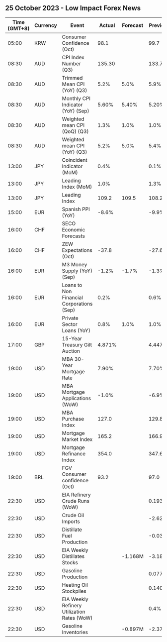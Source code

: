 ## 25 October 2023 - Low Impact Forex News

| Time (GMT+8) | Currency | Event | Actual | Forecast | Previous |
|------|----------|-------|--------|----------|----------|
| 05:00 | KRW | Consumer Confidence (Oct) | 98.1 |  | 99.7 |
| 08:30 | AUD | CPI Index Number (Q3) | 135.30 |  | 133.70 |
| 08:30 | AUD | Trimmed Mean CPI (YoY) (Q3) | 5.2% | 5.0% | 5.9% |
| 08:30 | AUD | Monthly CPI Indicator (YoY) (Sep) | 5.60% | 5.40% | 5.20% |
| 08:30 | AUD | Weighted mean CPI (QoQ) (Q3) | 1.3% | 1.0% | 1.0% |
| 08:30 | AUD | Weighted mean CPI (YoY) (Q3) | 5.2% | 5.0% | 5.4% |
| 13:00 | JPY | Coincident Indicator (MoM) | 0.4% |  | 0.1% |
| 13:00 | JPY | Leading Index (MoM) | 1.0% |  | 1.3% |
| 13:00 | JPY | Leading Index | 109.2 | 109.5 | 108.2 |
| 15:00 | EUR | Spanish PPI (YoY) | -8.6% |  | -9.9% |
| 16:00 | CHF | SECO Economic Forecasts |  |  |  |
| 16:00 | CHF | ZEW Expectations (Oct) | -37.8 |  | -27.6 |
| 16:00 | EUR | M3 Money Supply (YoY) (Sep) | -1.2% | -1.7% | -1.3% |
| 16:00 | EUR | Loans to Non Financial Corporations (Sep) | 0.2% |  | 0.6% |
| 16:00 | EUR | Private Sector Loans (YoY) | 0.8% | 1.0% | 1.0% |
| 17:00 | GBP | 15-Year Treasury Gilt Auction | 4.871% |  | 4.447% |
| 19:00 | USD | MBA 30-Year Mortgage Rate | 7.90% |  | 7.70% |
| 19:00 | USD | MBA Mortgage Applications (WoW) | -1.0% |  | -6.9% |
| 19:00 | USD | MBA Purchase Index | 127.0 |  | 129.8 |
| 19:00 | USD | Mortgage Market Index | 165.2 |  | 166.9 |
| 19:00 | USD | Mortgage Refinance Index | 354.0 |  | 347.6 |
| 19:00 | BRL | FGV Consumer confidence (Oct) | 93.2 |  | 97.0 |
| 22:30 | USD | EIA Refinery Crude Runs (WoW) |  |  | 0.193M |
| 22:30 | USD | Crude Oil Imports |  |  | -2.621M |
| 22:30 | USD | Distillate Fuel Production |  |  | -0.033M |
| 22:30 | USD | EIA Weekly Distillates Stocks |  | -1.168M | -3.185M |
| 22:30 | USD | Gasoline Production |  |  | 0.077M |
| 22:30 | USD | Heating Oil Stockpiles |  |  | 0.140M |
| 22:30 | USD | EIA Weekly Refinery Utilization Rates (WoW) |  |  | 0.4% |
| 22:30 | USD | Gasoline Inventories |  | -0.897M | -2.371M |

